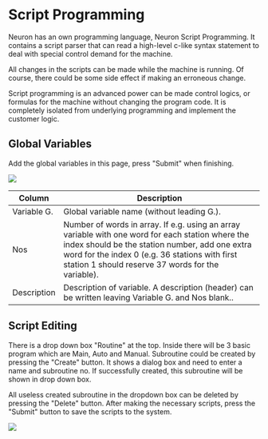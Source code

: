 # Script Programming 
Neuron has an own programming language, Neuron Script Programming. It contains a script parser that can read a high-level c-like syntax statement to deal with special control demand for the machine.

All changes in the scripts can be made while the machine is running. Of course, there could be some side effect if making an erroneous change.

Script programming is an advanced power can be made control logics, or formulas for the machine without changing the program code. It is completely isolated from underlying programming and implement the customer logic.

## Global Variables 
Add the global variables in this page, press &quot;Submit&quot; when finishing.

![](./assets/global-variables.png)

| Column      | Description                                                                                                                                                                                                                                                 |
| ----------- | ----------------------------------------------------------------------------------------------------------------------------------------------------------------------------------------------------------------------------------------------------------- |
| Variable G. | Global variable name (without leading G.).                                                                                                                                                                                                                  |
| Nos         | Number of words in array. If e.g. using an array variable with one word for each station where the index should be the station number, add one extra word for the index 0 (e.g. 36 stations with first station 1 should reserve 37 words for the variable). |
| Description | Description of variable. A description (header) can be written leaving Variable G. and Nos blank..                                                                                                                                                          |

## Script Editing 
There is a drop down box &quot;Routine&quot; at the top. Inside there will be 3 basic program which are Main, Auto and Manual. Subroutine could be created by pressing the &quot;Create&quot; button. It shows a dialog box and need to enter a name and subroutine no. If successfully created, this subroutine will be shown in drop down box.

All useless created subroutine in the dropdown box can be deleted by pressing the &quot;Delete&quot; button. After making the necessary scripts, press the &quot;Submit&quot; button to save the scripts to the system.

![](./assets/script-editing.png)
